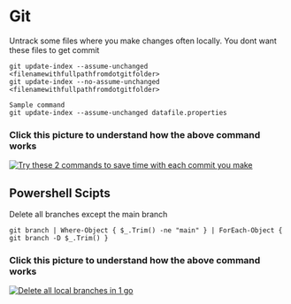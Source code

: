 # Git 

Untrack some files where you make changes often locally. You dont want these files to get commit 
```# 
git update-index --assume-unchanged <filenamewithfullpathfromdotgitfolder>
git update-index --no-assume-unchanged <filenamewithfullpathfromdotgitfolder>

Sample command
git update-index --assume-unchanged datafile.properties

```
### Click this picture to understand how the above command works 
[![Try these 2 commands to save time with each commit you make](https://i.ytimg.com/vi/eBp4GexlqLY/0.jpg)](https://www.youtube.com/watch?v=eBp4GexlqLY)

## Powershell Scipts

Delete all branches except the main branch
```# 
git branch | Where-Object { $_.Trim() -ne "main" } | ForEach-Object { git branch -D $_.Trim() }
```
### Click this picture to understand how the above command works 
[![Delete all local branches in 1 go](https://i.ytimg.com/vi/4Bl4hmvsXoI/0.jpg)](https://www.youtube.com/watch?v=4Bl4hmvsXoI)



